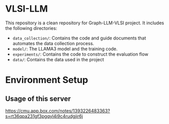# VLSI-LLM

This repository is a clean repository for Graph-LLM-VLSI project.
It includes the following directories:
- `data_collection/`: Contains the code and guide documents that automates the data collection process.
- `model/`: The LLAMA3 model and the training code.
- `experiments/`: Contains the code to construct the evaluation flow
- `data/`: Contains the data used in the project


# Environment Setup
## Usage of this server

https://cmu.app.box.com/notes/1393226483363?s=rt36qpa231gf3pgqyl4i9c4rudgjir6j